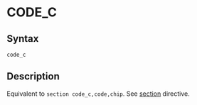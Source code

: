 # CODE_C

## Syntax
```assembly
code_c
```

## Description
Equivalent to `section code_c,code,chip`.
See [section](section.md) directive.
